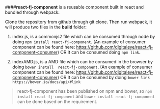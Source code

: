 ####**react-fj-component** is a reusable component built in react and bundled through webpack. 

Clone the repository from github through git clone. Then run webpack, it will produce two files in the **build** folder:
 
1. index.js, is a commonjs2 file which can be consumed through node by doing `npm install react-fj-component`.
(An example of consumer component can be found here: https://github.com/digitaleye/react-fj-component-consumer)
OR
It can be consumed doing `npm link`. 
	
2. indexAMD.js, is a AMD file which can be consumed in the browser by doing
`bower install  react-fj-component`. 
(An example of consumer component can be found here: https://github.com/digitaleye/react-fj-component-consumer)
OR 
It can be consumed by doing `bower link` `https://bower.io/docs/api/#link`

>react-fj-component has been published on npm and bower, so `npm install react-fj-component` and `bower install react-fj-component` can be done based on the requirement.


